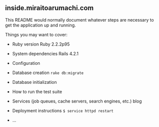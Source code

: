 ## inside.miraitoarumachi.com

This README would normally document whatever steps are necessary to get the
application up and running.

Things you may want to cover:

* Ruby version
Ruby 2.2.2p95

* System dependencies
Rails 4.2.1

* Configuration

* Database creation
`rake db:migrate`

* Database initialization

* How to run the test suite

* Services (job queues, cache servers, search engines, etc.)
blog

* Deployment instructions
`$ service httpd restart`

* ...

